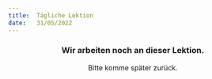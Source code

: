 ```yaml
---
title:  Tägliche Lektion
date:   31/05/2022
---
```


### <center>Wir arbeiten noch an dieser Lektion.</center>
<center>Bitte komme später zurück.</center>